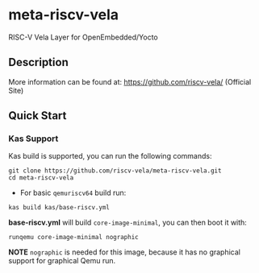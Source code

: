 # meta-riscv-vela

RISC-V Vela Layer for OpenEmbedded/Yocto

## Description

More information can be found at: <https://github.com/riscv-vela/> (Official Site)

## Quick Start

### Kas Support

Kas build is supported, you can run the following commands:

```text
git clone https://github.com/riscv-vela/meta-riscv-vela.git
cd meta-riscv-vela
```

* For basic `qemuriscv64` build run:

```text
kas build kas/base-riscv.yml
```

**base-riscv.yml** will build `core-image-minimal`, you can then boot it with:

```text
runqemu core-image-minimal nographic
```

**NOTE** `nographic` is needed for this image, because it has no graphical support for graphical Qemu run.


